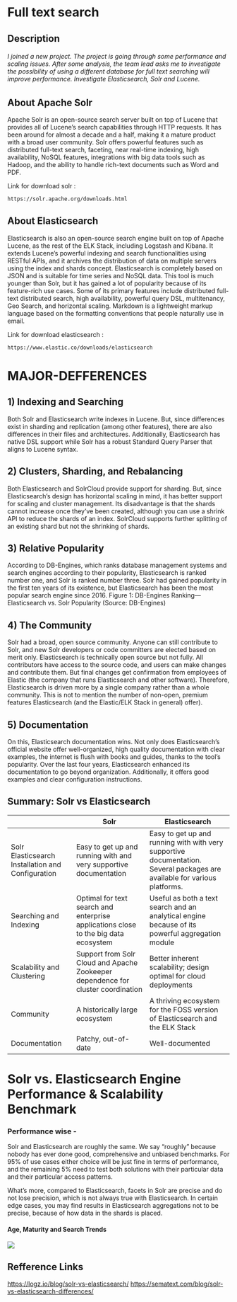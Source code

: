 # Full text search
## Description 
###### I joined a new project. The project is going through some performance and scaling issues. After some analysis, the team lead asks me to investigate the possibility of using a different database for full text searching will improve performance. Investigate Elasticsearch, Solr and Lucene.

## About Apache Solr
 Apache Solr is an open-source search server built on top of Lucene that provides all of Lucene’s search capabilities through HTTP requests. It has been around for almost a decade and a half, making it a mature product with a broad user community.
Solr offers powerful features such as distributed full-text search, faceting, near real-time indexing, high availability, NoSQL features, integrations with big data tools such as Hadoop, and the ability to handle rich-text documents such as Word and PDF.

Link for download solr :
```sh
https://solr.apache.org/downloads.html
```
## About Elasticsearch
Elasticsearch is also an open-source search engine built on top of Apache Lucene, as the rest of the ELK Stack,  including Logstash and Kibana. It extends Lucene’s powerful indexing and search functionalities using RESTful APIs, and it archives the distribution of data on multiple servers using the index and shards concept. Elasticsearch is completely based on JSON and is suitable for time series and NoSQL data.
This tool is much younger than Solr, but it has gained a lot of popularity because of its feature-rich use cases. Some of its primary features include distributed full-text distributed search, high availability, powerful query DSL, multitenancy, Geo Search, and horizontal scaling.
Markdown is a lightweight markup language based on the formatting conventions
that people naturally use in email.

Link for download elasticsearch :
```sh
https://www.elastic.co/downloads/elasticsearch
```

# MAJOR-DEFFERENCES 
## 1) Indexing and Searching
Both Solr and Elasticsearch write indexes in Lucene. But, since differences exist in sharding and replication (among other features), there are also differences in their files and architectures. Additionally, Elasticsearch has native DSL support while Solr has a robust Standard Query Parser that aligns to Lucene syntax.
## 2) Clusters, Sharding, and Rebalancing
Both Elasticsearch and SolrCloud provide support for sharding. But, since Elasticsearch’s design has horizontal scaling in mind, it has better support for scaling and cluster management. Its disadvantage is that the shards cannot increase once they’ve been created, although you can use a shrink API to reduce the shards of an index. SolrCloud supports further splitting of an existing shard but not the shrinking of shards.
## 3) Relative Popularity
According to DB-Engines, which ranks database management systems and search engines according to their popularity, Elasticsearch is ranked number one, and Solr is ranked number three.
Solr had gained popularity in the first ten years of its existence, but Elasticsearch has been the most popular search engine since 2016.
Figure 1: DB-Engines Ranking—Elasticsearch vs. Solr Popularity (Source: DB-Engines)
## 4) The Community
Solr had a broad, open source community. Anyone can still contribute to Solr, and new Solr developers or code committers are elected based on merit only. Elasticsearch is technically open source but not fully. All contributors have access to the source code, and users can make changes and contribute them. But final changes get confirmation from employees of Elastic (the company that runs Elasticsearch and other software). Therefore, Elasticsearch is driven more by a single company rather than a whole community. This is not to mention the number of non-open, premium features Elasticsearch (and the Elastic/ELK Stack in general) offer).

## 5) Documentation
On this, Elasticsearch documentation wins. Not only does Elasticsearch’s official website offer well-organized, high quality documentation with clear examples, the internet is flush with books and guides, thanks to the tool’s popularity. Over the last four years, Elasticsearch enhanced its documentation to go beyond organization. Additionally, it offers good examples and clear configuration instructions.


## Summary: Solr vs Elasticsearch
|  | Solr | Elasticsearch |
| ------ | ------ | ------- |
| Solr Elasticsearch Installation and Configuration | Easy to get up and running with and very supportive documentation | Easy to get up and running with with  very supportive documentation. Several packages are available for various platforms. |
| Searching and Indexing | Optimal for text search and enterprise applications close to the big data ecosystem | Useful as both a text search and an analytical engine because of its powerful aggregation module |
| Scalability and Clustering | Support from Solr Cloud and Apache Zookeeper dependence for cluster coordination | Better inherent scalability; design optimal for cloud deployments |
| Community | A historically large ecosystem | A thriving ecosystem for the FOSS version of Elasticsearch and the ELK Stack
| Documentation | Patchy, out-of-date | Well-documented |

# Solr vs. Elasticsearch Engine Performance & Scalability Benchmark
### Performance wise -
Solr and Elasticsearch are roughly the same. We say “roughly” because nobody has ever done good, comprehensive and unbiased benchmarks. For 95% of use cases either choice will be just fine in terms of performance, and the remaining 5% need to test both solutions with their particular data and their particular access patterns.

What’s more, compared to Elasticsearch, facets in Solr are precise and do not lose precision, which is not always true with Elasticsearch. In certain edge cases, you may find results in Elasticsearch aggregations not to be precise, because of how data in the shards is placed.

#### Age, Maturity and Search Trends

![](https://sematext.com/wp-content/uploads/2017/06/solr-vs-elasticsearch-trends-1.png.webp)



## Refference Links
<https://logz.io/blog/solr-vs-elasticsearch/>
<https://sematext.com/blog/solr-vs-elasticsearch-differences/>

